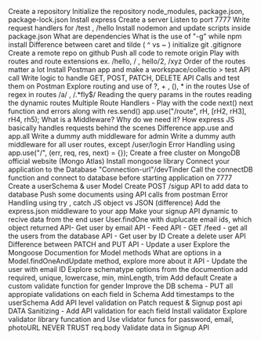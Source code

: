 Create a repository
Initialize the repository
node_modules, package.json, package-lock.json
Install express
Create a server
Listen to port 7777
Write request handlers for /test , /hello
Install nodemon and update scripts inside package.json
What are dependencies
What is the use of "-g" while npm install
Difference between caret and tilde ( ^ vs ~ )
initialize git
.gitignore
Create a remote repo on github
Push all code to remote origin
Play with routes and route extensions ex. /hello, / , hello/2, /xyz
Order of the routes matter a lot
Install Postman app and make a workspace/collectio > test API call
Write logic to handle GET, POST, PATCH, DELETE API Calls and test them on Postman
Explore routing and use of ?, + , (), * in the routes
Use of regex in routes /a/ , /.*fly$/
Reading the query params in the routes
reading the dynamic routes
Multiple Route Handlers - Play with the code
next()
next function and errors along with res.send()
app.use("/route", rH, [rH2, rH3], rH4, rh5);
What is a Middleware? Why do we need it?
How express JS basically handles requests behind the scenes
Difference app.use and app.all
Write a dummy auth middleware for admin
Write a dummy auth middleware for all user routes, except /user/login
Error Handling using app.use("/", (err, req, res, next) = {});
Create a free cluster on MongoDB official website (Mongo Atlas)
Install mongoose library
Connect your application to the Database "Connection-url"/devTinder
Call the connectDB function and connect to database before starting application on 7777
Create a userSchema & user Model
Create POST /sigup API to add data to database
Push some documents using API calls from postman
Error Handling using try , catch
JS object vs JSON (difference)
Add the express.json middleware to your app
Make your signup API dynamic to recive data from the end user
User.findOne with duplucate email ids, which object returned
API- Get user by email
API - Feed API - GET /feed - get all the users from the database
API - Get user by ID
Create a delete user API
Difference between PATCH and PUT
API - Update a user
Explore the Mongoose Documention for Model methods
What are options in a Model.findOneAndUpdate method, explore more about it
API - Update the user with email ID
Explore schematype options from the documention
add required, unique, lowercase, min, minLength, trim
Add default
Create a custom validate function for gender
Improve the DB schema - PUT all appropiate validations on each field in Schema
Add timestamps to the userSchema
Add API level validation on Patch request & Signup post api
DATA Sanitizing - Add API validation for each field
Install validator
Explore validator library funcation and Use vlidator funcs for password, email, photoURL
NEVER TRUST req.body
Validate data in Signup API
